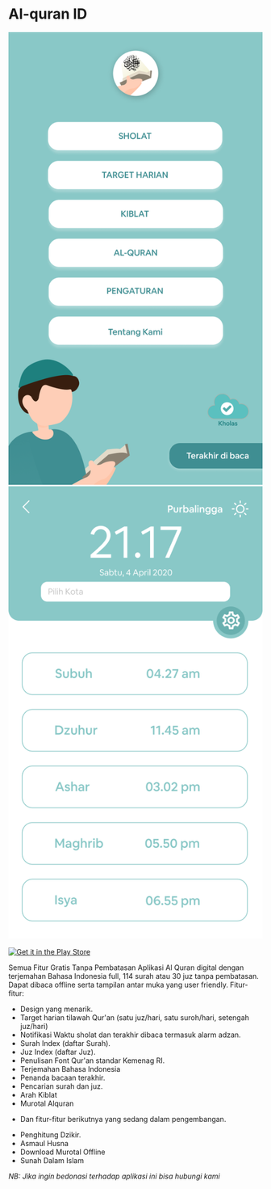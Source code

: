 # Al-quran ID
![Home](demo/home.png)
![Home](demo/jadwal.png)

[![Get it in the Play Store](https://i.ibb.co/mJDWpKQ/en-badge-web-generic.png)](https://play.google.com/store/apps/details?id=com.faresa.alquran)

Semua Fitur Gratis Tanpa Pembatasan
Aplikasi Al Quran digital dengan terjemahan Bahasa Indonesia full, 114 surah atau 30 juz tanpa pembatasan. Dapat dibaca offline serta tampilan antar muka yang user friendly.
Fitur-fitur:

- Design yang menarik.
- Target harian tilawah Qur'an (satu juz/hari, satu suroh/hari, setengah juz/hari)
- Notifikasi Waktu sholat dan terakhir dibaca termasuk alarm adzan.
- Surah Index (daftar Surah).
- Juz Index (daftar Juz).
- Penulisan Font Qur'an standar Kemenag RI.
- Terjemahan Bahasa Indonesia
- Penanda bacaan terakhir.
- Pencarian surah dan juz.
- Arah Kiblat 
- Murotal Alquran

* Dan fitur-fitur berikutnya yang sedang dalam pengembangan.
- Penghitung Dzikir.
- Asmaul Husna
- Download Murotal Offline
- Sunah Dalam Islam

*NB: Jika ingin bedonasi terhadap aplikasi ini bisa hubungi kami*
